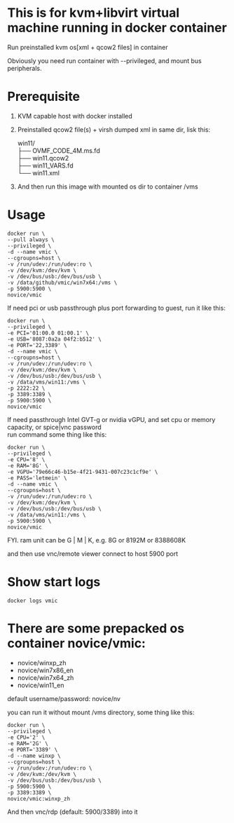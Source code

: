 # This is for kvm+libvirt virtual machine running in docker container

Run preinstalled kvm os[xml + qcow2 files] in container

Obviously you need run container with --privileged, and mount bus peripherals.   


# Prerequisite

1. KVM capable host with docker installed
2. Preinstalled qcow2 file(s) + virsh dumped xml in same dir, lisk this:

    win11/  
    ├── OVMF_CODE_4M.ms.fd  
    ├── win11.qcow2  
    ├── win11_VARS.fd  
    └── win11.xml  

3. And then run this image with mounted os dir to container /vms

# Usage

    docker run \
    --pull always \
    --privileged \
    -d --name vmic \
    --cgroupns=host \
    -v /run/udev:/run/udev:ro \
    -v /dev/kvm:/dev/kvm \
    -v /dev/bus/usb:/dev/bus/usb \
    -v /data/github/vmic/win7x64:/vms \
    -p 5900:5900 \
    novice/vmic

If need pci or usb passthrough plus port forwarding to guest, run it like this:

    docker run \
    --privileged \
    -e PCI='01:00.0 01:00.1' \
    -e USB='8087:0a2a 04f2:b512' \
    -e PORT='22,3389' \
    -d --name vmic \
    --cgroupns=host \
    -v /run/udev:/run/udev:ro \
    -v /dev/kvm:/dev/kvm \
    -v /dev/bus/usb:/dev/bus/usb \
    -v /data/vms/win11:/vms \
    -p 2222:22 \
    -p 3389:3389 \
    -p 5900:5900 \
    novice/vmic

If need passthrough Intel GVT-g or nvidia vGPU, and set cpu or memory capacity, or spice|vnc password  
run command some thing like this:

    docker run \
    --privileged \
    -e CPU='8' \
    -e RAM='8G' \
    -e VGPU='79e66c46-b15e-4f21-9431-007c23c1cf9e' \
    -e PASS='letmein' \
    -d --name vmic \
    --cgroupns=host \
    -v /run/udev:/run/udev:ro \
    -v /dev/kvm:/dev/kvm \
    -v /dev/bus/usb:/dev/bus/usb \
    -v /data/vms/win11:/vms \
    -p 5900:5900 \
    novice/vmic

FYI. ram unit can be G | M | K, e.g. 8G or 8192M or 8388608K

and then use vnc/remote viewer connect to host 5900 port

# Show start logs

    docker logs vmic 

# There are some prepacked os container novice/vmic: 

- novice/winxp_zh
- novice/win7x86_en
- novice/win7x64_zh
- novice/win11_en 

default username/password: novice/nv

you can run it without mount /vms directory, some thing like this:

    docker run \
    --privileged \
    -e CPU='2' \
    -e RAM='2G' \
    -e PORT='3389' \
    -d --name winxp \
    --cgroupns=host \
    -v /run/udev:/run/udev:ro \
    -v /dev/kvm:/dev/kvm \
    -v /dev/bus/usb:/dev/bus/usb \
    -p 5900:5900 \
    -p 3389:3389 \
    novice/vmic:winxp_zh

And then vnc/rdp (default: 5900/3389) into it